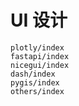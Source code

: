 # UI 设计

```{toctree}
plotly/index
fastapi/index
nicegui/index
dash/index
pygis/index
others/index
```
